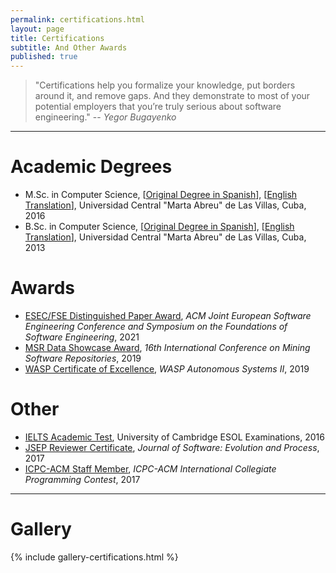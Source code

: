```yaml
---
permalink: certifications.html
layout: page
title: Certifications
subtitle: And Other Awards
published: true
---
```


> "Certifications help you formalize your knowledge, put borders around it, and remove gaps. And they demonstrate to most of your potential employers that you’re truly serious about software engineering."
> -- <cite>Yegor Bugayenko</cite>

---

# Academic Degrees

- M.Sc. in Computer Science,  [[Original Degree in Spanish]()], [[English Translation](../files/certificates/MSc_Degree_(certified)_eng.pdf)], Universidad Central "Marta Abreu" de Las Villas, Cuba, 2016
- B.Sc. in Computer Science, [[Original Degree in Spanish](../files/certificates/BSc_Degree_Original.pdf)], [[English Translation](../files/certificates/BSc_Degree_(certified)_eng.pdf)], Universidad Central "Marta Abreu" de Las Villas, Cuba, 2013

# Awards

- [ESEC/FSE Distinguished Paper Award](../files/certificates/FSE_Distinguished_Paper_Award_2021.pdf), _ACM Joint European Software Engineering Conference and Symposium on the Foundations of Software Engineering_, 2021
- [MSR Data Showcase Award](../files/certificates/MSR_Data_Showcase_Award_2019.pdf), _16th International Conference on Mining Software Repositories_, 2019
- [WASP Certificate of Excellence](../files/certificates/WASP_award.pdf), _WASP Autonomous Systems II_, 2019 


# Other

- [IELTS Academic Test](../files/certificates/IELTS_Test_Report_Form.pdf), University of Cambridge ESOL Examinations, 2016
- [JSEP Reviewer Certificate](../files/certificates/SMR_Certificate.pdf), _Journal of Software: Evolution and Process_, 2017
- [ICPC-ACM Staff Member](../files/certificates/2017_CertificateStaff_Caribbean_Finals_419972.pdf), _ICPC-ACM International Collegiate Programming Contest_, 2017 

--- 

# Gallery

{% include gallery-certifications.html %}